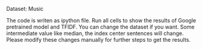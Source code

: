 Dataset: Music

The code is writen as ipython file. Run all cells to show the results of Google pretrained model and TFIDF.
You can change the dataset if you want. Some intermediate value like median, the index center sentences will change.
Please modify these changes manually for further steps to get the results.


